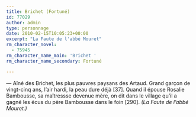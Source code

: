 ```yaml
---
title: Brichet (Fortuné)
id: 77029
author: admin
type: personnage
date: 2010-02-15T10:05:23+00:00
excerpt: "La Faute de l'abbé Mouret"
rm_character_novel:
  - 75945
rm_character_name_main: 'Brichet '
rm_character_name_secondary: Fortuné

---
```

— Aîné des Brichet, les plus pauvres paysans des Artaud. Grand garçon de vingt-cinq ans, l&rsquo;air hardi, la peau dure déjà [37]. Quand il épouse Rosalie Bambousse, sa maîtressse devenue mère, on dit dans le village qu&rsquo;il a gagné les écus du père Bambousse dans le foin [290]. _(La Faute de l&rsquo;abbé Mouret.)_